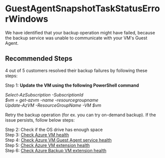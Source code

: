 <properties
      pageTitle="GuestAgentSnapshotTaskStatusErrorWindows"
      description="GuestAgentSnapshotTaskStatusErrorWindows"
      infoBubbleText="The Azure Backup service could not communicate with the VM Agent for triggering snapshot"
      service="microsoft.recoveryservices"
      resource="backup"
      authors="srinathv"
      ms.author="srinathv"
      articleId="azurebackup-crc-guestagentsnapshottaskstatuserrorwindows"
      diagnosticScenario="azurebackup-crc-guestagentsnapshottaskstatuserrorwindows"
      selfHelpType="diagnostics"
      supportTopicIds="32553277"
      productPesIds="15207"
      cloudEnvironments="public, fairfax, usnat, ussec"
	ownershipId="StorageMediaEdge_Backup"
/>

# GuestAgentSnapshotTaskStatusErrorWindows

<!--issueDescription-->
We have identified that your backup operation might have failed, because the backup service was unable to communicate with your VM's Guest Agent.
<!--/issueDescription-->

## **Recommended Steps**

4 out of 5 customers resolved their backup failures by following these steps:

Step 1: **Update the VM using the following PowerShell command**<br> 

*Select-AzSubscription -SubscriptionId <YourSubscriptionID>*<br>
*$vm = get-azvm -name <VMName> -resourcegroupname <RGName>*<br>
*Update-AzVM -ResourceGroupName <RGName> -VM $vm* <br>

Retry the backup operation (for ex. you can try on-demand backup). If the issue persists, follow below steps:

Step 2: Check if the OS drive has enough space <br>
Step 3: [Check Azure VM health](https://docs.microsoft.com/azure/backup/backup-azure-troubleshoot-vm-backup-fails-snapshot-timeout#step-1-check-azure-vm-health)<br>
Step 4: [Check Azure VM Guest Agent service health](https://docs.microsoft.com/azure/backup/backup-azure-troubleshoot-vm-backup-fails-snapshot-timeout#step-2-check-azure-vm-guest-agent-service-health)<br>
Step 5: [Check Azure VM extension health](https://docs.microsoft.com/azure/backup/backup-azure-troubleshoot-vm-backup-fails-snapshot-timeout#step-3-check-azure-vm-extension-health)<br>
Step 6: [Check Azure Backup VM extension health](https://docs.microsoft.com/azure/backup/backup-azure-troubleshoot-vm-backup-fails-snapshot-timeout#step-4-check-azure-backup-vm-extension-health)
